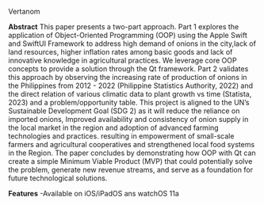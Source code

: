 Vertanom

**Abstract**
This paper presents a two-part approach. Part 1 explores the application of Object-Oriented Programming
(OOP) using the Apple Swift and SwiftUI Framework to address high demand of onions in the city,lack of land
resources, higher inflation rates among basic goods and lack of innovative knowledge in agricultural
practices. We leverage core OOP concepts to provide a solution through the Qt framework. Part 2 validates
this approach by observing the increasing rate of production of onions in the Philippines from 2012 - 2022
(Philippine Statistics Authority, 2022) and the direct relation of various climatic data to plant growth vs time
(Statista, 2023) and a problem/opportunity table. This project is aligned to the UN’s Sustainable
Development Goal (SDG 2) as it will reduce the reliance on imported onions, Improved availability and
consistency of onion supply in the local market in the region and adoption of advanced farming technologies
and practices. resulting in empowerment of small-scale farmers and agricultural cooperatives and
strengthened local food systems in the Region. The paper concludes by demonstrating how OOP with Qt
can create a simple Minimum Viable Product (MVP) that could potentially solve the problem, generate new
revenue streams, and serve as a foundation for future technological solutions.



**Features**
-Available on iOS/iPadOS ans watchOS 11a
